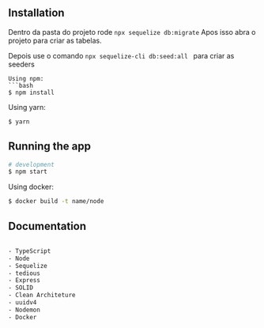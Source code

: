 ## Installation  
Dentro da pasta do projeto rode 
```npx sequelize db:migrate```
Apos isso abra o projeto para criar as tabelas.

Depois use o comando 
```npx sequelize-cli db:seed:all ``` para criar as seeders
```
Using npm:
```bash
$ npm install
```

Using yarn:
```bash
$ yarn
```
## Running the app

```bash
# development
$ npm start

```

Using docker:
```bash
$ docker build -t name/node
```

## Documentation

```bash

- TypeScript
- Node
- Sequelize
- tedious
- Express
- SOLID
- Clean Architeture
- uuidv4
- Nodemon
- Docker
